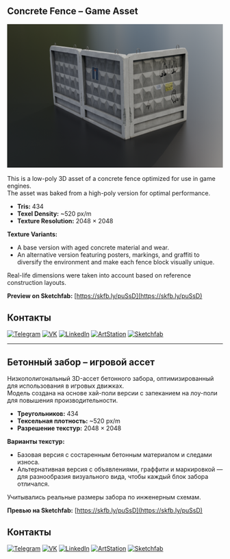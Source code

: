## Concrete Fence – Game Asset

![Project Preview](https://github.com/RgAnna/concrete_fence_3d/blob/main/Render/fence1.png)

This is a low-poly 3D asset of a concrete fence optimized for use in game engines.  
The asset was baked from a high-poly version for optimal performance.

- **Tris:** 434  
- **Texel Density:** ~520 px/m  
- **Texture Resolution:** 2048 × 2048  

**Texture Variants:**  
- A base version with aged concrete material and wear.  
- An alternative version featuring posters, markings, and graffiti to diversify the environment and make each fence block visually unique.

Real-life dimensions were taken into account based on reference construction layouts.

__Preview on Sketchfab:__ [https://skfb.ly/puSsD](https://skfb.ly/puSsD)  

## Контакты

[![Telegram](https://img.shields.io/badge/-Telegram-2CA5E0?style=flat&logo=telegram&logoColor=white)](https://t.me/RgAnna_Art)
[![VK](https://img.shields.io/badge/-VK-4C75A3?style=flat&logo=vk&logoColor=white)](https://vk.com/rganna_art)
[![LinkedIn](https://img.shields.io/badge/-LinkedIn-0077B5?style=flat&logo=linkedin&logoColor=white)](https://www.linkedin.com/in/anna-rogova-487090370/)
[![ArtStation](https://img.shields.io/badge/-ArtStation-13AFF0?style=flat&logo=artstation&logoColor=white)](https://www.artstation.com/rganna)
[![Sketchfab](https://img.shields.io/badge/-Sketchfab-000000?style=flat&logo=sketchfab&logoColor=white)](https://sketchfab.com/RgAnna)


---

## Бетонный забор – игровой ассет

Низкополигональный 3D-ассет бетонного забора, оптимизированный для использования в игровых движках.  
Модель создана на основе хай-поли версии с запеканием на лоу-поли для повышения производительности.

- **Треугольников:** 434  
- **Тексельная плотность:** ~520 px/m  
- **Разрешение текстур:** 2048 × 2048  

**Варианты текстур:**  
- Базовая версия с состаренным бетонным материалом и следами износа.  
- Альтернативная версия с объявлениями, граффити и маркировкой — для разнообразия визуального вида, чтобы каждый блок забора отличался.

Учитывались реальные размеры забора по инженерным схемам.

__Превью на Sketchfab:__ [https://skfb.ly/puSsD](https://skfb.ly/puSsD)  


## Контакты

[![Telegram](https://img.shields.io/badge/-Telegram-2CA5E0?style=flat&logo=telegram&logoColor=white)](https://t.me/RgAnna_Art)
[![VK](https://img.shields.io/badge/-VK-4C75A3?style=flat&logo=vk&logoColor=white)](https://vk.com/rganna_art)
[![LinkedIn](https://img.shields.io/badge/-LinkedIn-0077B5?style=flat&logo=linkedin&logoColor=white)](https://www.linkedin.com/in/anna-rogova-487090370/)
[![ArtStation](https://img.shields.io/badge/-ArtStation-13AFF0?style=flat&logo=artstation&logoColor=white)](https://www.artstation.com/rganna)
[![Sketchfab](https://img.shields.io/badge/-Sketchfab-000000?style=flat&logo=sketchfab&logoColor=white)](https://sketchfab.com/RgAnna)


